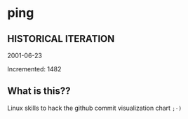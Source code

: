 # ping

## HISTORICAL ITERATION
2001-06-23

Incremented: 1482

## What is this?? 
Linux skills to hack the github commit visualization chart `;-)`
